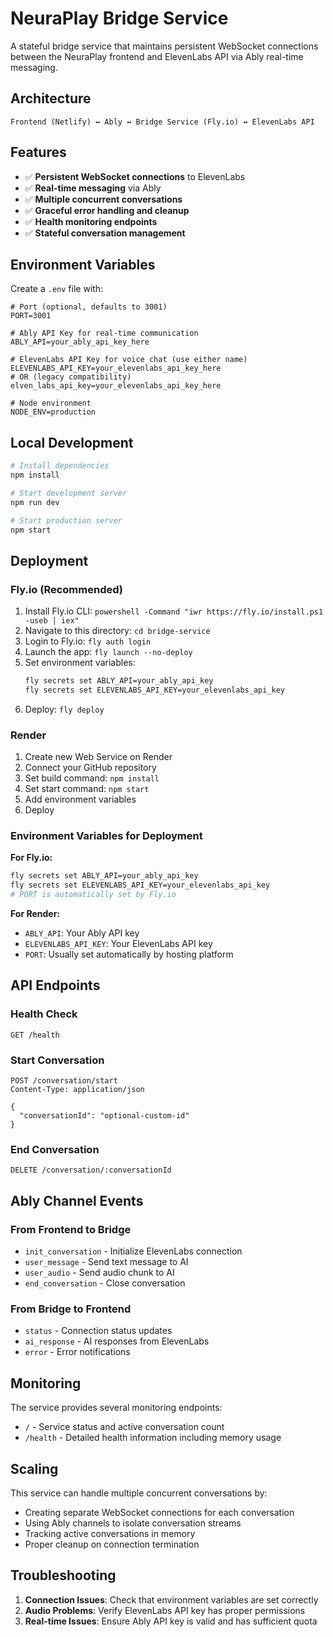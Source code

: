 # NeuraPlay Bridge Service

A stateful bridge service that maintains persistent WebSocket connections between the NeuraPlay frontend and ElevenLabs API via Ably real-time messaging.

## Architecture

```
Frontend (Netlify) ↔ Ably ↔ Bridge Service (Fly.io) ↔ ElevenLabs API
```

## Features

- ✅ **Persistent WebSocket connections** to ElevenLabs
- ✅ **Real-time messaging** via Ably
- ✅ **Multiple concurrent conversations**
- ✅ **Graceful error handling and cleanup**
- ✅ **Health monitoring endpoints**
- ✅ **Stateful conversation management**

## Environment Variables

Create a `.env` file with:

```env
# Port (optional, defaults to 3001)
PORT=3001

# Ably API Key for real-time communication
ABLY_API=your_ably_api_key_here

# ElevenLabs API Key for voice chat (use either name)
ELEVENLABS_API_KEY=your_elevenlabs_api_key_here
# OR (legacy compatibility)
elven_labs_api_key=your_elevenlabs_api_key_here

# Node environment
NODE_ENV=production
```

## Local Development

```bash
# Install dependencies
npm install

# Start development server
npm run dev

# Start production server
npm start
```

## Deployment

### Fly.io (Recommended)

1. Install Fly.io CLI: `powershell -Command "iwr https://fly.io/install.ps1 -useb | iex"`
2. Navigate to this directory: `cd bridge-service`
3. Login to Fly.io: `fly auth login`
4. Launch the app: `fly launch --no-deploy`
5. Set environment variables:
   ```bash
   fly secrets set ABLY_API=your_ably_api_key
   fly secrets set ELEVENLABS_API_KEY=your_elevenlabs_api_key
   ```
6. Deploy: `fly deploy`

### Render

1. Create new Web Service on Render
2. Connect your GitHub repository  
3. Set build command: `npm install`
4. Set start command: `npm start`
5. Add environment variables
6. Deploy

### Environment Variables for Deployment

**For Fly.io:**
```bash
fly secrets set ABLY_API=your_ably_api_key
fly secrets set ELEVENLABS_API_KEY=your_elevenlabs_api_key
# PORT is automatically set by Fly.io
```

**For Render:**
- `ABLY_API`: Your Ably API key
- `ELEVENLABS_API_KEY`: Your ElevenLabs API key  
- `PORT`: Usually set automatically by hosting platform

## API Endpoints

### Health Check
```
GET /health
```

### Start Conversation
```
POST /conversation/start
Content-Type: application/json

{
  "conversationId": "optional-custom-id"
}
```

### End Conversation
```
DELETE /conversation/:conversationId
```

## Ably Channel Events

### From Frontend to Bridge
- `init_conversation` - Initialize ElevenLabs connection
- `user_message` - Send text message to AI
- `user_audio` - Send audio chunk to AI
- `end_conversation` - Close conversation

### From Bridge to Frontend  
- `status` - Connection status updates
- `ai_response` - AI responses from ElevenLabs
- `error` - Error notifications

## Monitoring

The service provides several monitoring endpoints:

- `/` - Service status and active conversation count
- `/health` - Detailed health information including memory usage

## Scaling

This service can handle multiple concurrent conversations by:

- Creating separate WebSocket connections for each conversation
- Using Ably channels to isolate conversation streams
- Tracking active conversations in memory
- Proper cleanup on connection termination

## Troubleshooting

1. **Connection Issues**: Check that environment variables are set correctly
2. **Audio Problems**: Verify ElevenLabs API key has proper permissions
3. **Real-time Issues**: Ensure Ably API key is valid and has sufficient quota 